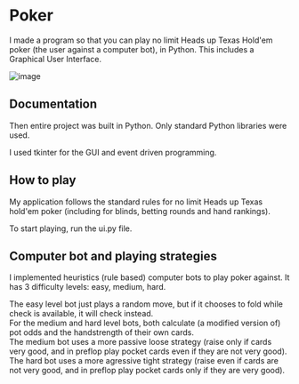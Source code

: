 # Poker
I made a program so that you can play no limit Heads up Texas Hold'em poker (the user against a computer bot), in Python. 
This includes a Graphical User Interface.

![image](https://github.com/flavieq88/poker/assets/166056837/e2fb3260-1384-44fd-9eb9-e966a97f0987)

## Documentation
Then entire project was built in Python. Only standard Python libraries were used.

I used tkinter for the GUI and event driven programming.
 

## How to play
My application follows the standard rules for no limit Heads up Texas hold'em poker (including for blinds, betting rounds and hand rankings). 

To start playing, run the ui.py file.

## Computer bot and playing strategies
I implemented heuristics (rule based) computer bots to play poker against. 
It has 3 difficulty levels: easy, medium, hard.

The easy level bot just plays a random move, but if it chooses to fold while check is available, it will check instead.
<br>
For the medium and hard level bots, both calculate (a modified version of) pot odds and the handstrength of their own cards. 
<br>
The medium bot uses a more passive loose strategy (raise only if cards very good, and in preflop play pocket cards even if they are not very good).
The hard bot uses a more agressive tight strategy (raise even if cards are not very good, and in preflop play pocket cards only if they are very good).

